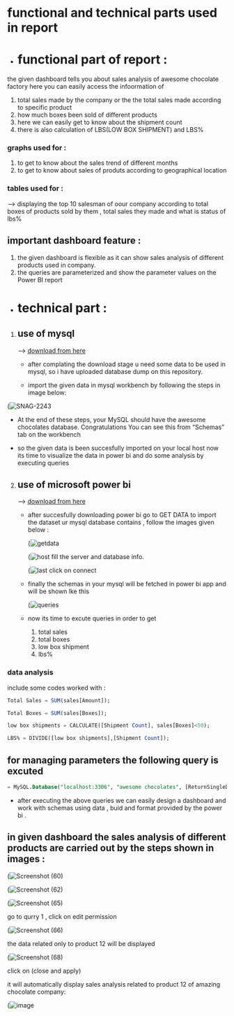 # functional and technical parts used in report 

- # functional part of report  :
the given dashboard tells you about sales analysis of awesome chocolate factory 
here you can easily access the infoormation of 

1. total sales made by the company or the the total sales made according to specific product
2. how much boxes been sold of different products
3. here we can easily get to know about the shipment count
4. there is also calculation of LBS(LOW BOX SHIPMENT) and LBS%

### graphs used for :
1. to get to know about the sales trend of different months
2. to get to know about sales of produts according to geographical location 

### tables used for :
--> displaying the top 10 salesman of oour company according to total boxes of products sold by them , total sales they made and what is status of lbs%

##   important dashboard feature :
1. the given dashboard is flexible as it can show sales analysis of different products used in company.
2. the queries are parameterized and show the parameter values on the Power BI report


 
- # technical part :

1. ## use of mysql
   --> [download from here](https://www.mysql.com/)

   - after complating the download stage u need some data to be used in mysql, so i have uploaded database dump on this repository.
  
   - import the given data in mysql workbench by following the steps in  image below:
  

  (![SNAG-2243](https://github.com/hardikty/sales-analysis-pt2/assets/174869730/4ca0a52a-30a0-47dd-83e0-215ede45e8ea)

  - At the end of these steps, your MySQL should have the awesome chocolates database. Congratulations
    You can see this from “Schemas” tab on the workbench

  - so the given data is been succesfully imported on your local host now its time to visualize the data in power bi and do some analysis by executing queries


2. ## use of microsoft power bi
   --> [download from here](https://www.microsoft.com/en-us/power-platform/products/power-bi/downloads)
   - after succesfully downloading power bi go to GET DATA to import the dataset ur mysql database contains , follow the images given below :
  
      (![getdata](https://github.com/hardikty/sales-analysis-pt2/assets/174869730/b2f6cfaa-7b91-4b3a-a438-3ceecd523732)

      (![host](https://github.com/hardikty/sales-analysis-pt2/assets/174869730/58d24a3f-bac8-4424-a976-32eda510fdb2)
     fill the server and database info.

     (![last](https://github.com/hardikty/sales-analysis-pt2/assets/174869730/7538670e-df93-40da-a2fd-df2c2a9c8bd2)
     click on connect

   - finally the schemas in your mysql will be fetched in power bi app and will be shown lke this

      (![queries](https://github.com/hardikty/sales-analysis-pt2/assets/174869730/de8f5cf1-7011-43c6-ac5f-c61393b208b2)

   - now its time to excute queries in order to get
     1. total sales
     2. total boxes
     3. low box shipment
     4. lbs%

### data analysis 

include some codes worked with :

```sql
Total Sales = SUM(sales[Amount]);
```

```sql
Total Boxes = SUM(sales[Boxes]);
```

```sql
low box shipments = CALCULATE([Shipment Count], sales[Boxes]<50);
```

```sql
LBS% = DIVIDE([low box shipments],[Shipment Count]);
```
## for managing parameters the following query is excuted 

 ```sql
= MySQL.Database("localhost:3306", "awesome chocolates", [ReturnSingleDatabase=true, Query="select * from sales #(lf)where PID = '"& #"product code" & "'"]);
```


- after executing the above queries we can easily design a dashboard and work with schemas using  data , buid and format provided by the power bi .

## in  given dashboard the sales analysis of different products are carried out by the steps shown in images :

   (![Screenshot (60)](https://github.com/hardikty/sales-analysis-pt2/assets/174869730/542ecd0e-e3ff-4182-a150-0750ee1e673a)

   (![Screenshot (62)](https://github.com/hardikty/sales-analysis-pt2/assets/174869730/48a41298-0965-4e05-8d91-9fd0e1552d60)

   (![Screenshot (65)](https://github.com/hardikty/sales-analysis-pt2/assets/174869730/646cc516-171b-4804-ad50-6f7777318972)


   go to qurry 1 , click on edit permission

   (![Screenshot (66)](https://github.com/hardikty/sales-analysis-pt2/assets/174869730/4f25baa9-47dc-4582-896d-fdc60a52bf2d)

   the data related only to product 12 will be displayed

   (![Screenshot (68)](https://github.com/hardikty/sales-analysis-pt2/assets/174869730/5922a1c8-12d1-46c2-8308-f4d9bb642c75)

   click on (close and apply)

   it  will automatically  display  sales analysis  related to product 12 of amazing chocolate company:

   (![image](https://github.com/hardikty/sales-analysis-pt2/assets/174869730/585ad6ec-f9e0-4c81-9679-5adf3acedeb1)








     

   


     


